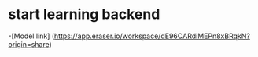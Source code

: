 # start learning backend
-[Model link] (https://app.eraser.io/workspace/dE96OARdiMEPn8xBRqkN?origin=share)